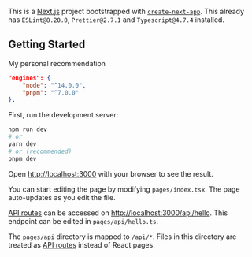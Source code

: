This is a [Next.js](https://nextjs.org/) project bootstrapped with [`create-next-app`](https://github.com/vercel/next.js/tree/canary/packages/create-next-app). This already has `ESLint@8.20.0`, `Prettier@2.7.1` and `Typescript@4.7.4` installed.

## Getting Started

My personal recommendation

```json
"engines": {
    "node": "^14.0.0",
    "pnpm": "^7.0.0"
},
```

First, run the development server:

```bash
npm run dev
# or
yarn dev
# or (recommended)
pnpm dev
```

Open [http://localhost:3000](http://localhost:3000) with your browser to see the result.

You can start editing the page by modifying `pages/index.tsx`. The page auto-updates as you edit the file.

[API routes](https://nextjs.org/docs/api-routes/introduction) can be accessed on [http://localhost:3000/api/hello](http://localhost:3000/api/hello). This endpoint can be edited in `pages/api/hello.ts`.

The `pages/api` directory is mapped to `/api/*`. Files in this directory are treated as [API routes](https://nextjs.org/docs/api-routes/introduction) instead of React pages.
